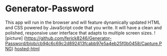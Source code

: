 # Generator-Password
This app will run in the browser and will feature dynamically updated HTML and CSS powered by JavaScript code that you write. It will have a clean and polished, responsive user interface that adapts to multiple screen sizes.
![picture] (https://github.com/ferick8246/Generator-Password/blob/cb94c6c69c2d892413fcabb97e5a4eb25f0b0458/Capture.PNG)
[hosted-html](https://ferick8246.github.io/Generator-Password/)
